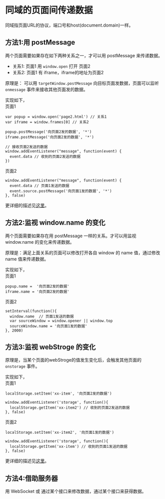 # 同域的页面间传递数据
同域指页面URL的协议，端口号和host(document.domain)一样。

## 方法1:用 postMessage
两个页面需要如果存在如下两种关系之一，才可以用 postMessage 来传递数据。
* 关系1: 页面1 用 `window.open` 打开 页面2
* 关系2: 页面1 有 iframe，iframe的地址为页面2

原理是： 可以用 `targetWindow.postMessage` 向目标页面发数据，页面可以监听 `onmessage` 事件来接收其他页面发的数据。

实现如下，  
页面1
```
var popup = window.open('page2.html') // 关系1
var iframe = window.frames[0] // 关系2

popup.postMessage('向页面2发的数据', '*')
iframe.postMessage('向页面2发的数据', '*')

// 接收页面2发送的数据
window.addEventListener("message", function(event) {
  event.data // 收到的页面2发送的数据
})
```

页面2
```
window.addEventListener("message", function(event) {
  event.data // 页面1发送的数据
  event.source.postMessage('向页面1发的数据', '*')
}, false)
```

更详细的描述见[这里](https://developer.mozilla.org/en-US/docs/Web/API/Window/postMessage)。

## 方法2:监视 window.name 的变化
两个页面需要如果存在用 postMessage 一样的关系。才可以用监视 window.name 的变化来传递数据。

原理是：满足上面关系的页面可以修改打开各自 window 的 name 值，通过修改 name 值来传递数据。

实现如下，  
页面1
```
popup.name =  '向页面2发的数据'
iframe.name = '向页面2发的数据'

```

页面2
```
setInterval(function(){
  window.name  // 页面1发送的数据
  var sourceWindow = window.opener || window.top
  sourceWindow.name = '向页面1发的数据'
}, 2000)
```

## 方法3:监视 webStroge 的变化
原理是，当某个页面的webStroge的值发生变化后，会触发其他页面的 `onstorage` 事件。

实现如下，  
页面1
```
localStorage.setItem('xx-item', '向页面2发的数据')

window.addEventListener('storage', function(){
  localStorage.getItem('xx-item2') // 收到的页面2发送的数据
}, false)
```

页面2
```
localStorage.setItem('xx-item2', '向页面1发的数据')

window.addEventListener('storage', function(){
  localStorage.getItem('xx-item') // 收到的页面1发送的数据
}, false)
```

更详细的描述见[这里](https://developer.mozilla.org/en-US/docs/Web/API/Web_Storage_API/Using_the_Web_Storage_API#Responding_to_storage_changes_with_the_StorageEvent)。

## 方法4:借助服务器
用 WebSocket 或 通过某个接口来修改数据，通过某个接口来获得数据。